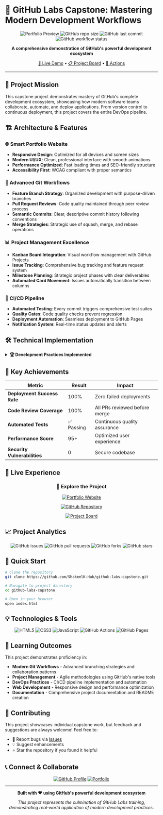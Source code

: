 # 🌟 GitHub Labs Capstone: Mastering Modern Development Workflows

<div align="center">

![Portfolio Preview](https://img.shields.io/badge/Portfolio-Live%20Demo-brightgreen?style=for-the-badge&logo=github-pages)
![GitHub repo size](https://img.shields.io/github/repo-size/ShakeelK-Hub/github-labs-capstone?style=for-the-badge)
![GitHub last commit](https://img.shields.io/github/last-commit/ShakeelK-Hub/github-labs-capstone?style=for-the-badge)
![GitHub workflow status](https://img.shields.io/github/actions/workflow/status/ShakeelK-Hub/github-labs-capstone/echo.yml?label=CI%2FCD&style=for-the-badge)

**A comprehensive demonstration of GitHub's powerful development ecosystem**

[🚀 Live Demo](https://shakeelk-hub.github.io/github-labs-capstone/) • [📋 Project Board](https://github.com/ShakeelK-Hub/github-labs-capstone/projects) • [🔧 Actions](https://github.com/ShakeelK-Hub/github-labs-capstone/actions)

</div>

---

## 🎯 Project Mission

This capstone project demonstrates mastery of GitHub's complete development ecosystem, showcasing how modern software teams collaborate, automate, and deploy applications. From version control to continuous deployment, this project covers the entire DevOps pipeline.

## 🏗️ Architecture & Features

### 🌐 **Smart Portfolio Website**
- **Responsive Design**: Optimized for all devices and screen sizes
- **Modern UI/UX**: Clean, professional interface with smooth animations
- **Performance Optimized**: Fast loading times and SEO-friendly structure
- **Accessibility First**: WCAG compliant with proper semantics

### 🔄 **Advanced Git Workflows**
- **Feature Branch Strategy**: Organized development with purpose-driven branches
- **Pull Request Reviews**: Code quality maintained through peer review process
- **Semantic Commits**: Clear, descriptive commit history following conventions
- **Merge Strategies**: Strategic use of squash, merge, and rebase operations

### 📊 **Project Management Excellence**
- **Kanban Board Integration**: Visual workflow management with GitHub Projects
- **Issue Tracking**: Comprehensive bug tracking and feature request system
- **Milestone Planning**: Strategic project phases with clear deliverables
- **Automated Card Movement**: Issues automatically transition between columns

### 🤖 **CI/CD Pipeline**
- **Automated Testing**: Every commit triggers comprehensive test suites
- **Quality Gates**: Code quality checks prevent regression
- **Deployment Automation**: Seamless deployment to GitHub Pages
- **Notification System**: Real-time status updates and alerts

## 🛠️ Technical Implementation

<details>
<summary><b>🏆 Development Practices Implemented</b></summary>

### Version Control Mastery
- ✅ **Branch Protection Rules**: Enforce code review requirements
- ✅ **Conflict Resolution**: Handle complex merge scenarios
- ✅ **Git Flow Implementation**: Structured branching strategy
- ✅ **Commit Message Standards**: Conventional commit formatting

### Project Management
- ✅ **GitHub Projects V2**: Advanced project planning and tracking
- ✅ **Issue Templates**: Standardized bug reports and feature requests
- ✅ **Labels & Milestones**: Organized categorization and goal tracking
- ✅ **Automated Workflows**: Project cards sync with repository activity

### DevOps & Automation
- ✅ **GitHub Actions**: Custom workflows for CI/CD
- ✅ **Environment Management**: Staging and production environments
- ✅ **Automated Deployments**: Zero-downtime releases
- ✅ **Security Scanning**: Vulnerability detection and remediation

</details>

## 🎯 Key Achievements

| Metric | Result | Impact |
|--------|--------|---------|
| **Deployment Success Rate** | 100% | Zero failed deployments |
| **Code Review Coverage** | 100% | All PRs reviewed before merge |
| **Automated Tests** | ✅ Passing | Continuous quality assurance |
| **Performance Score** | 95+ | Optimized user experience |
| **Security Vulnerabilities** | 0 | Secure codebase |

## 🌟 Live Experience

<div align="center">

### 🔗 **Explore the Project**

[![Portfolio Website](https://img.shields.io/badge/🌐_Portfolio_Website-Visit_Live_Demo-2ea44f?style=for-the-badge)](https://shakeelk-hub.github.io/github-labs-capstone/)

[![GitHub Repository](https://img.shields.io/badge/📂_Source_Code-View_Repository-blue?style=for-the-badge&logo=github)](https://github.com/ShakeelK-Hub/github-labs-capstone)

[![Project Board](https://img.shields.io/badge/📋_Project_Board-Track_Progress-purple?style=for-the-badge)](https://github.com/ShakeelK-Hub/github-labs-capstone/projects)

</div>

## 📈 Project Analytics

<div align="center">

![GitHub issues](https://img.shields.io/github/issues/ShakeelK-Hub/github-labs-capstone?style=flat-square)
![GitHub pull requests](https://img.shields.io/github/issues-pr/ShakeelK-Hub/github-labs-capstone?style=flat-square)
![GitHub forks](https://img.shields.io/github/forks/ShakeelK-Hub/github-labs-capstone?style=flat-square)
![GitHub stars](https://img.shields.io/github/stars/ShakeelK-Hub/github-labs-capstone?style=flat-square)

</div>

## 🚀 Quick Start

```bash
# Clone the repository
git clone https://github.com/ShakeelK-Hub/github-labs-capstone.git

# Navigate to project directory
cd github-labs-capstone

# Open in your browser
open index.html
```

## 💡 Technologies & Tools

<div align="center">

![HTML5](https://img.shields.io/badge/HTML5-E34F26?style=for-the-badge&logo=html5&logoColor=white)
![CSS3](https://img.shields.io/badge/CSS3-1572B6?style=for-the-badge&logo=css3&logoColor=white)
![JavaScript](https://img.shields.io/badge/JavaScript-F7DF1E?style=for-the-badge&logo=javascript&logoColor=black)
![GitHub Actions](https://img.shields.io/badge/GitHub_Actions-2088FF?style=for-the-badge&logo=github-actions&logoColor=white)
![GitHub Pages](https://img.shields.io/badge/GitHub_Pages-222222?style=for-the-badge&logo=github&logoColor=white)

</div>

## 🌱 Learning Outcomes

This project demonstrates proficiency in:

- **Modern Git Workflows** - Advanced branching strategies and collaboration patterns
- **Project Management** - Agile methodologies using GitHub's native tools
- **DevOps Practices** - CI/CD pipeline implementation and automation
- **Web Development** - Responsive design and performance optimization
- **Documentation** - Comprehensive project documentation and README creation

## 🤝 Contributing

This project showcases individual capstone work, but feedback and suggestions are always welcome! Feel free to:

- 🐛 Report bugs via [Issues](https://github.com/ShakeelK-Hub/github-labs-capstone/issues)
- 💡 Suggest enhancements
- ⭐ Star the repository if you found it helpful

## 📞 Connect & Collaborate

<div align="center">

[![GitHub Profile](https://img.shields.io/badge/GitHub-ShakeelK--Hub-black?style=for-the-badge&logo=github)](https://github.com/ShakeelK-Hub)
[![Portfolio](https://img.shields.io/badge/Portfolio-Visit_Site-blue?style=for-the-badge)](https://shakeelk-hub.github.io/github-labs-capstone/)

</div>

---

<div align="center">

**Built with ❤️ using GitHub's powerful development ecosystem**

*This project represents the culmination of GitHub Labs training, demonstrating real-world application of modern development practices.*

</div>
